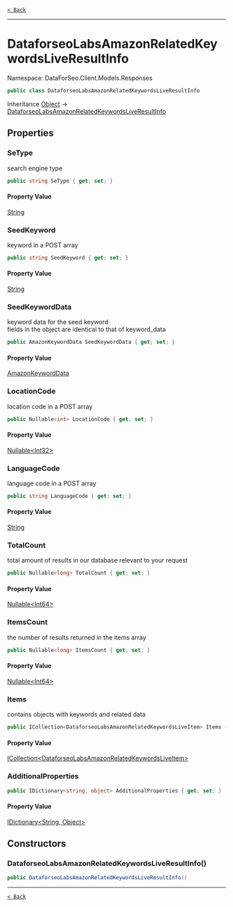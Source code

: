 [`< Back`](./)

---

# DataforseoLabsAmazonRelatedKeywordsLiveResultInfo

Namespace: DataForSeo.Client.Models.Responses

```csharp
public class DataforseoLabsAmazonRelatedKeywordsLiveResultInfo
```

Inheritance [Object](https://docs.microsoft.com/en-us/dotnet/api/system.object) → [DataforseoLabsAmazonRelatedKeywordsLiveResultInfo](./dataforseo.client.models.responses.dataforseolabsamazonrelatedkeywordsliveresultinfo)

## Properties

### **SeType**

search engine type

```csharp
public string SeType { get; set; }
```

#### Property Value

[String](https://docs.microsoft.com/en-us/dotnet/api/system.string)<br>

### **SeedKeyword**

keyword in a POST array

```csharp
public string SeedKeyword { get; set; }
```

#### Property Value

[String](https://docs.microsoft.com/en-us/dotnet/api/system.string)<br>

### **SeedKeywordData**

keyword data for the seed keyword
 <br>fields in the object are identical to that of keyword_data

```csharp
public AmazonKeywordData SeedKeywordData { get; set; }
```

#### Property Value

[AmazonKeywordData](./dataforseo.client.models.amazonkeyworddata)<br>

### **LocationCode**

location code in a POST array

```csharp
public Nullable<int> LocationCode { get; set; }
```

#### Property Value

[Nullable&lt;Int32&gt;](https://docs.microsoft.com/en-us/dotnet/api/system.nullable-1)<br>

### **LanguageCode**

language code in a POST array

```csharp
public string LanguageCode { get; set; }
```

#### Property Value

[String](https://docs.microsoft.com/en-us/dotnet/api/system.string)<br>

### **TotalCount**

total amount of results in our database relevant to your request

```csharp
public Nullable<long> TotalCount { get; set; }
```

#### Property Value

[Nullable&lt;Int64&gt;](https://docs.microsoft.com/en-us/dotnet/api/system.nullable-1)<br>

### **ItemsCount**

the number of results returned in the items array

```csharp
public Nullable<long> ItemsCount { get; set; }
```

#### Property Value

[Nullable&lt;Int64&gt;](https://docs.microsoft.com/en-us/dotnet/api/system.nullable-1)<br>

### **Items**

contains objects with keywords and related data

```csharp
public ICollection<DataforseoLabsAmazonRelatedKeywordsLiveItem> Items { get; set; }
```

#### Property Value

[ICollection&lt;DataforseoLabsAmazonRelatedKeywordsLiveItem&gt;](./dataforseo.client.models.dataforseolabsamazonrelatedkeywordsliveitem)<br>

### **AdditionalProperties**

```csharp
public IDictionary<string, object> AdditionalProperties { get; set; }
```

#### Property Value

[IDictionary&lt;String, Object&gt;](https://docs.microsoft.com/en-us/dotnet/api/system.collections.generic.idictionary-2)<br>

## Constructors

### **DataforseoLabsAmazonRelatedKeywordsLiveResultInfo()**

```csharp
public DataforseoLabsAmazonRelatedKeywordsLiveResultInfo()
```

---

[`< Back`](./)
